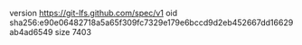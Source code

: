 version https://git-lfs.github.com/spec/v1
oid sha256:e90e06482718a5a65f309fc7329e179e6bccd9d2eb452667dd16629ab4ad6549
size 7403
